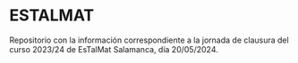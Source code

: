 # ESTALMAT
Repositorio con la información correspondiente a la jornada de clausura del curso 2023/24 de EsTalMat Salamanca, día 20/05/2024.

